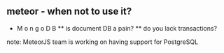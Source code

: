 ##  meteor - when not to use it?

* M o n g o D B
** is document DB a pain?
** do you lack transactions?


note:
  MeteorJS team is working on having support for PostgreSQL
